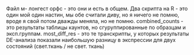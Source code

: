 Файл м- лонгест орфс - это они и есть в общем.
Два скрипта на R - это один мой один настин, мы обе считали диву, но я ничего не помню, вроде я свой потом дважды меняла, но не помню.
combined_counts - это результаты таблицы каунтов, но сгуруппированные по образцам и эксп.группам.
most_diff_res - это те транскрипты, у которых результаты DE-анализа показали наибольшую разницу в экспрессии для двух состояний (свет.ткань / не свет. ткань)
